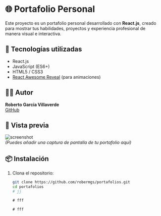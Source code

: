 # 🌐 Portafolio Personal

Este proyecto es un portafolio personal desarrollado con **React.js**, creado para mostrar tus habilidades, proyectos y experiencia profesional de manera visual e interactiva.

## 🚀 Tecnologías utilizadas

- React.js
- JavaScript (ES6+)
- HTML5 / CSS3
- [React Awesome Reveal](https://react-awesome-reveal.morello.dev/) (para animaciones)

## 🧑‍💻 Autor

**Roberto García Villaverde**  
[GitHub](https://github.com/robermgs)

## 📸 Vista previa

![screenshot](./public/preview.png)  
_(Puedes añadir una captura de pantalla de tu portafolio aquí)_

## 📦 Instalación

1. Clona el repositorio:
   ```bash
   git clone https://github.com/robermgs/portafolios.git
   cd portafolios
   #   j j 
    
    #   f f f 
    
    #   f f f 
    
    
   ```
